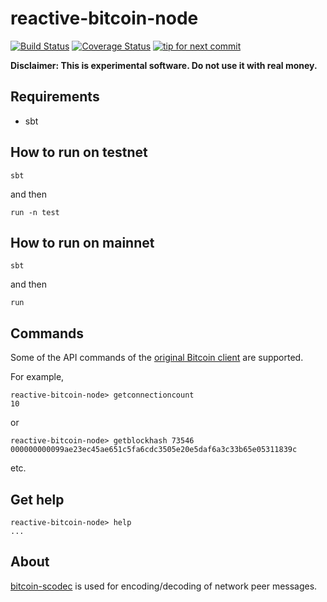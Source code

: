 reactive-bitcoin-node
==============
[![Build Status](https://travis-ci.org/yzernik/bitcoin-akka-node.svg?branch=master)](https://travis-ci.org/yzernik/bitcoin-akka-node)
[![Coverage Status](https://img.shields.io/coveralls/yzernik/bitcoin-akka-node.svg)](https://coveralls.io/r/yzernik/bitcoin-akka-node?branch=master)
[![tip for next commit](https://tip4commit.com/projects/1006.svg)](https://tip4commit.com/github/yzernik/bitcoin-akka-node)

**Disclaimer: This is experimental software. Do not use it with real money.**

Requirements
--------------
- sbt

How to run on testnet
--------------
```
sbt
```

and then

```
run -n test
```

How to run on mainnet
--------------
```
sbt
```

and then

```
run
```

Commands
--------------
Some of the API commands of the [original Bitcoin client](https://en.bitcoin.it/wiki/Original_Bitcoin_client/API_calls_list) are supported.

For example,

```
reactive-bitcoin-node> getconnectioncount
10
```

or

```
reactive-bitcoin-node> getblockhash 73546
000000000099ae23ec45ae651c5fa6cdc3505e20e5daf6a3c33b65e05311839c
```

etc.


Get help
--------------
```
reactive-bitcoin-node> help
...
```

About
--------------
[bitcoin-scodec](https://github.com/yzernik/bitcoin-scodec) is used for encoding/decoding of network peer messages.
